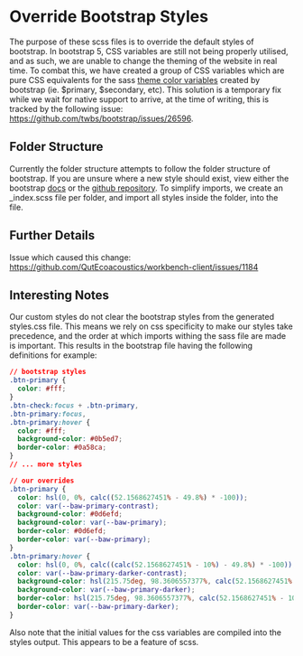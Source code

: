 # Override Bootstrap Styles

The purpose of these scss files is to override the default styles of bootstrap. In bootstrap 5, CSS variables are still not being properly utilised, and as such, we are unable to change the theming of the website in real time. To combat this, we have created a group of CSS variables which are pure CSS equivalents for the sass [theme color variables](https://getbootstrap.com/docs/5.0/utilities/colors/) created by bootstrap (ie. $primary, $secondary, etc). This solution is a temporary fix while we wait for native support to arrive, at the time of writing, this is tracked by the following issue: https://github.com/twbs/bootstrap/issues/26596.

## Folder Structure

Currently the folder structure attempts to follow the folder structure of bootstrap. If you are unsure where a new style should exist, view either the bootstrap [docs](https://getbootstrap.com/docs/5.0/getting-started/introduction/) or the [github repository](https://github.com/twbs/bootstrap/tree/v5.0.2). To simplify imports, we create an _index.scss file per folder, and import all styles inside the folder, into the file.

## Further Details

Issue which caused this change: https://github.com/QutEcoacoustics/workbench-client/issues/1184

## Interesting Notes

Our custom styles do not clear the bootstrap styles from the generated styles.css file. This means we rely on css specificity to make our styles take precedence, and the order at which imports withing the sass file are made is important. This results in the bootstrap file having the following definitions for example:

```css
// bootstrap styles
.btn-primary {
  color: #fff;
}
.btn-check:focus + .btn-primary,
.btn-primary:focus,
.btn-primary:hover {
  color: #fff;
  background-color: #0b5ed7;
  border-color: #0a58ca;
}
// ... more styles

// our overrides 
.btn-primary {
  color: hsl(0, 0%, calc((52.1568627451% - 49.8%) * -100));
  color: var(--baw-primary-contrast);
  background-color: #0d6efd;
  background-color: var(--baw-primary);
  border-color: #0d6efd;
  border-color: var(--baw-primary);
}
.btn-primary:hover {
  color: hsl(0, 0%, calc((calc(52.1568627451% - 10%) - 49.8%) * -100));
  color: var(--baw-primary-darker-contrast);
  background-color: hsl(215.75deg, 98.3606557377%, calc(52.1568627451% - 10%));
  background-color: var(--baw-primary-darker);
  border-color: hsl(215.75deg, 98.3606557377%, calc(52.1568627451% - 10%));
  border-color: var(--baw-primary-darker);
}
```

Also note that the initial values for the css variables are compiled into the styles output. This appears to be a feature of scss.
